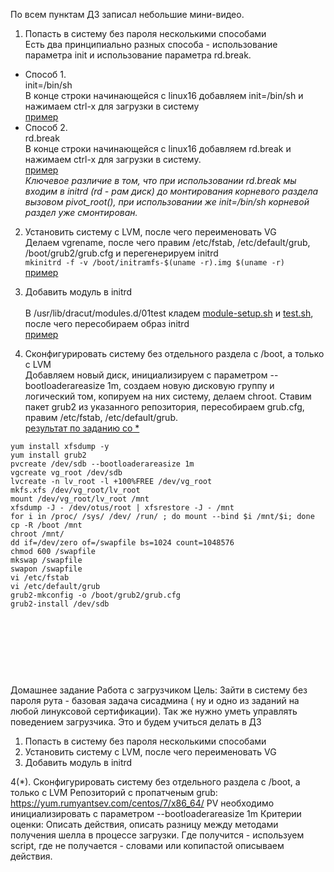 По всем пунктам ДЗ записал небольшие мини-видео.

1. Попасть в систему без пароля несколькими способами<br>
   Есть два принципиально разных способа -  использование параметра init и использование параметра rd.break. 
 - Способ 1. <br>
init=/bin/sh <br>
В конце строки начинающейся с linux16 добавляем init=/bin/sh и нажимаем сtrl-x для загрузки в систему<br>
[пример](https://yadi.sk/i/tPBgyCykIQ_LmA)
 - Способ 2. <br>
rd.break<br>
В конце строки начинающейся с linux16 добавляем rd.break и нажимаем сtrl-x для загрузки в систему.<br>
[пример](https://yadi.sk/i/jPuIOKjTcYJPzw)<br>
*Ключевое различие в том, что при использовании rd.break  мы входим в initrd  (rd - рам диск) до монтирования корневого раздела вызовом pivot_root(), при использовании же init=/bin/sh корневой раздел уже смонтирован.*

2. Установить систему с LVM, после чего переименовать VG<br>
Делаем vgrename, после чего правим  /etc/fstab, /etc/default/grub, /boot/grub2/grub.cfg и перегенерируем initrd <br>
`mkinitrd -f -v /boot/initramfs-$(uname -r).img $(uname -r)`<br>
[пример](https://yadi.sk/i/cxU1J-3IG2uweg)

3. Добавить модуль в initrd<br><br>
В /usr/lib/dracut/modules.d/01test кладем [module-setup.sh](https://gist.github.com/lalbrekht/e51b2580b47bb5a150bd1a002f16ae85) и [test.sh](https://gist.github.com/lalbrekht/ac45d7a6c6856baea348e64fac43faf0), после чего пересобираем образ initrd <br>
[пример](https://yadi.sk/i/oVftP9Dc-iTlKQ)

4. Сконфигурировать систему без отдельного раздела с /boot, а только с LVM<br>
Добавляем новый диск, инициализируем с параметром --bootloaderareasize 1m, создаем новую дисковую группу и логический том, копируем на них систему, делаем chroot. Ставим пакет grub2 из указанного репозитория, пересобираем grub.cfg, правим  /etc/fstab, /etc/default/grub.<br>
[результат по заданию со *](https://yadi.sk/i/tPBgyCykIQ_LmA)
```
yum install xfsdump -y
yum install grub2
pvcreate /dev/sdb --bootloaderareasize 1m
vgcreate vg_root /dev/sdb
lvcreate -n lv_root -l +100%FREE /dev/vg_root
mkfs.xfs /dev/vg_root/lv_root
mount /dev/vg_root/lv_root /mnt
xfsdump -J - /dev/otus/root | xfsrestore -J - /mnt
for i in /proc/ /sys/ /dev/ /run/ ; do mount --bind $i /mnt/$i; done
cp -R /boot /mnt
chroot /mnt/
dd if=/dev/zero of=/swapfile bs=1024 count=1048576
chmod 600 /swapfile
mkswap /swapfile
swapon /swapfile
vi /etc/fstab 
vi /etc/default/grub 
grub2-mkconfig -o /boot/grub2/grub.cfg
grub2-install /dev/sdb
```


<br><br><br>
---
Домашнее задание
Работа с загрузчиком
Цель: Зайти в систему без пароля рута - базовая задача сисадмина ( ну и одно из заданий на любой линуксовой сертификации). Так же нужно уметь управлять поведением загрузчика. Это и будем учиться делать в ДЗ
1. Попасть в систему без пароля несколькими способами
2. Установить систему с LVM, после чего переименовать VG
3. Добавить модуль в initrd

4(*). Сконфигурировать систему без отдельного раздела с /boot, а только с LVM
Репозиторий с пропатченым grub: https://yum.rumyantsev.com/centos/7/x86_64/
PV необходимо инициализировать с параметром --bootloaderareasize 1m
Критерии оценки: Описать действия, описать разницу между методами получения шелла в процессе загрузки.
Где получится - используем script, где не получается - словами или копипастой описываем действия. 

